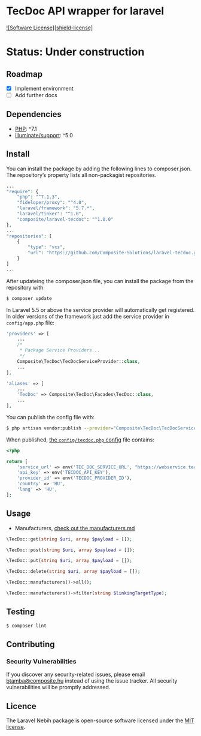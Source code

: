 # TecDoc API wrapper for laravel

[![Software License][shield-license]](LICENSE)

# Status: Under construction

## Roadmap
- [x] Implement environment
- [ ] Add further docs

## Dependencies

- [PHP](https://secure.php.net): ^7.1
- [illuminate/support](https://github.com/illuminate/support): ^5.0

## Install

You can install the package by adding the following lines to composer.json. The repository’s property lists all non-packagist repositories.
```php
...
"require": {
    "php": "^7.1.3",
    "fideloper/proxy": "^4.0",
    "laravel/framework": "5.7.*",
    "laravel/tinker": "^1.0",
    "composite/laravel-tecdoc": "^1.0.0"
},
...
"repositories": [
    {
        "type": "vcs",
        "url": "https://github.com/Composite-Solutions/laravel-tecdoc.git"
    }
]
...
```

After updateing the composer.json file, you can install the package from the repository with:
```bash
$ composer update
```

In Laravel 5.5 or above the service provider will automatically get registered. In older versions of the framework just add the service provider in `config/app.php` file:
```php
'providers' => [
    ...
    /*
     * Package Service Providers...
     */
    Composite\TecDoc\TecDocServiceProvider::class,
    ...
],

'aliases' => [
    ...
    'TecDoc' => Composite\TecDoc\Facades\TecDoc::class,
    ...
],
```

You can publish the config file with:
```bash
$ php artisan vendor:publish --provider="Composite\TecDoc\TecDocServiceProvider" --tag=config
```

When published, [the `config/tecdoc.php` config](config/tecdoc.php) file contains:

```php
<?php

return [
    'service_url' => env('TEC_DOC_SERVICE_URL', "https://webservice.tecalliance.services/pegasus-3-0/services/TecdocToCatDLB.jsonEndpoint"),
    'api_key' => env('TECDOC_API_KEY'),
    'provider_id' => env('TECDOC_PROVIDER_ID'),
    'country' => 'HU',
    'lang' => 'HU',
];
```
    
## Usage

- Manufacturers, [check out the manufacturers.md](docs/manufacturers.md)


```php
\TecDoc::get(string $uri, array $payload = []);

\TecDoc::post(string $uri, array $payload = []);

\TecDoc::put(string $uri, array $payload = []);

\TecDoc::delete(string $uri, array $payload = []);

\TecDoc::manufacturers()->all();

\TecDoc::manufacturers()->filter(string $linkingTargetType);
```
    
## Testing

``` bash
$ composer lint
```

## Contributing

### Security Vulnerabilities

If you discover any security-related issues, please email [btamba@composite.hu](mailto:btamba@composite.hu) instead of using the issue tracker. All security vulnerabilities will be promptly addressed.

## Licence

The Laravel Nebih package is open-source software licensed under the [MIT license](LICENSE).
